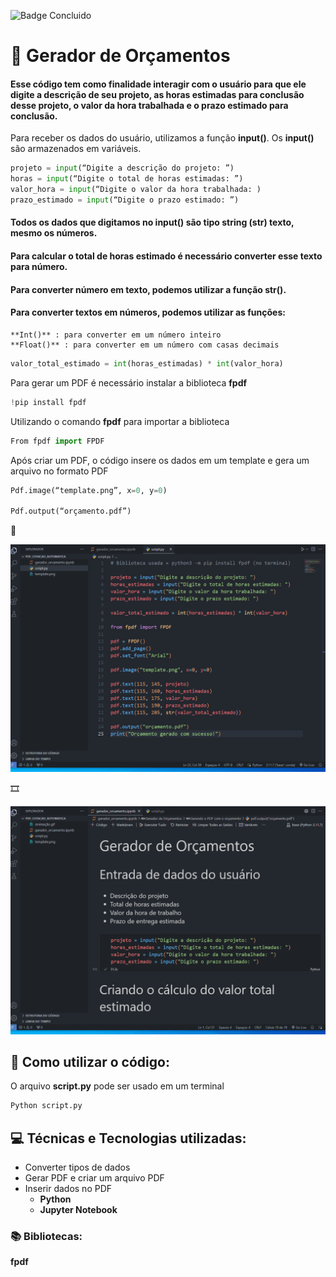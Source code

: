 ![Badge Concluido](http://img.shields.io/static/v1?label=STATUS&message=%20CONCLUIDO&color=GREEN&style=for-the-badge)
# :abacus: Gerador de Orçamentos
#### Esse código tem como finalidade interagir com o usuário para que ele digite a descrição de seu projeto, as horas estimadas para conclusão desse projeto, o valor da hora trabalhada e o prazo estimado para conclusão.

Para receber os dados do usuário, utilizamos a função **input()**.
Os **input()** são armazenados em variáveis.
````python
projeto = input(“Digite a descrição do projeto: ”)
horas = input(“Digite o total de horas estimadas: ”)
valor_hora = input(“Digite o valor da hora trabalhada: )
prazo_estimado = input(“Digite o prazo estimado: ”)
````
#### Todos os dados que digitamos no **input()** são tipo **string** (str) texto, mesmo os números.
#### Para calcular o total de horas estimado é necessário converter esse texto para número.
#### Para converter número em texto, podemos utilizar a função **str()**.
#### Para converter textos em números, podemos utilizar as funções:
	**Int()** : para converter em um número inteiro
	**Float()** : para converter em um número com casas decimais

````python
valor_total_estimado = int(horas_estimadas) * int(valor_hora)
````

Para gerar um PDF é necessário instalar a biblioteca **fpdf**
````python
!pip install fpdf
````
Utilizando o comando **fpdf** para importar a biblioteca
````python
From fpdf import FPDF
````
Após criar um PDF, o código insere os dados em um template e gera um arquivo no formato PDF
````python
Pdf.image(“template.png”, x=0, y=0)

Pdf.output(“orçamento.pdf”)
````
:movie_camera:

<img src=".\Animação.gif" alt="Código funcionando" width="600px" heidth="400px">

:film_strip:

<img src=".\Animação2.gif" alt="Código 2 funcionando" width="600px" heidth="400px">

## 📁 Como utilizar o código:
O arquivo **script.py** pode ser usado em um terminal
````python
Python script.py
````
## :computer: Técnicas e Tecnologias utilizadas:
- Converter tipos de dados
- Gerar PDF e criar um arquivo PDF
- Inserir dados no PDF
	- **Python**
	- **Jupyter Notebook**

### :books: Bibliotecas:
 **fpdf**
 
